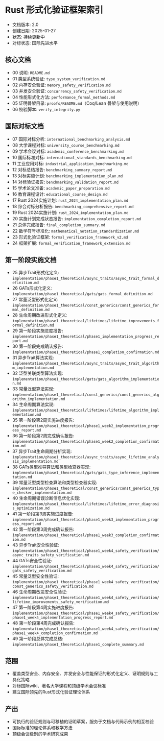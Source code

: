 # Rust 形式化验证框架索引

- 文档版本: 2.0  
- 创建日期: 2025-01-27  
- 状态: 持续更新中  
- 对标状态: 国际先进水平

## 核心文档

- 00 说明: `README.md`
- 01 类型系统验证: `type_system_verification.md`
- 02 内存安全验证: `memory_safety_verification.md`
- 03 并发安全验证: `concurrency_safety_verification.md`
- 04 性能形式化方法: `performance_formal_methods.md`
- 05 证明骨架目录: `proofs/README.md`（Coq/Lean 骨架与使用说明）
- 06 校验脚本: `verify_integrity.py`

## 国际对标文档

- 07 国际对标分析: `international_benchmarking_analysis.md`
- 08 大学课程对标: `university_course_benchmarking.md`
- 09 学术会议对标: `academic_conference_benchmarking.md`
- 10 国际标准对标: `international_standards_benchmarking.md`
- 11 工业应用对标: `industrial_application_benchmarking.md`
- 12 对标总结报告: `benchmarking_summary_report.md`
- 13 对标实施计划: `benchmarking_implementation_plan.md`
- 14 对标验证报告: `benchmarking_validation_report.md`
- 15 学术论文准备: `academic_paper_preparation.md`
- 16 教育课程设计: `educational_course_design.md`
- 17 Rust 2024实施计划: `rust_2024_implementation_plan.md`
- 18 综合对标分析报告: `benchmarking_comprehensive_report.md`
- 19 Rust 2024实施计划: `rust_2024_implementation_plan.md`
- 20 实施计划完成状态报告: `implementation_completion_report.md`
- 21 总体完成报告: `final_completion_summary.md`
- 22 数学符号标准化: `mathematical_notation_standardization.md`
- 23 形式化验证框架: `formal_verification_framework_v2.md`
- 24 框架扩展: `formal_verification_framework_extension.md`

## 第一阶段实施文档

- 25 异步Trait形式化定义: `implementation/phase1_theoretical/async_traits/async_trait_formal_definition.md`
- 26 GATs形式化定义: `implementation/phase1_theoretical/gats/gats_formal_definition.md`
- 27 常量泛型形式化定义: `implementation/phase1_theoretical/const_generics/const_generics_formal_definition.md`
- 28 生命周期改进形式化定义: `implementation/phase1_theoretical/lifetimes/lifetime_improvements_formal_definition.md`
- 29 第一阶段实施进度报告: `implementation/phase1_theoretical/phase1_implementation_progress_report.md`
- 30 第一阶段完成确认报告: `implementation/phase1_theoretical/phase1_completion_confirmation.md`
- 31 异步Trait算法实现: `implementation/phase1_theoretical/async_traits/async_trait_algorithm_implementation.md`
- 32 泛型关联类型算法实现: `implementation/phase1_theoretical/gats/gats_algorithm_implementation.md`
- 33 常量泛型算法实现: `implementation/phase1_theoretical/const_generics/const_generics_algorithm_implementation.md`
- 34 生命周期算法实现: `implementation/phase1_theoretical/lifetimes/lifetime_algorithm_implementation.md`
- 35 第一阶段第2周实施进度报告: `implementation/phase1_theoretical/phase1_week2_implementation_progress_report.md`
- 36 第一阶段第2周完成确认报告: `implementation/phase1_theoretical/phase1_week2_completion_confirmation.md`
- 37 异步Trait生命周期分析实现: `implementation/phase1_theoretical/async_traits/async_lifetime_analysis_implementation.md`
- 38 GATs类型推导算法和类型检查器实现: `implementation/phase1_theoretical/gats/gats_type_inference_implementation.md`
- 39 常量泛型类型检查算法和类型检查器实现: `implementation/phase1_theoretical/const_generics/const_generics_type_checker_implementation.md`
- 40 生命周期错误诊断信息优化实现: `implementation/phase1_theoretical/lifetimes/lifetime_error_diagnosis_optimization.md`
- 41 第一阶段第3周实施进度报告: `implementation/phase1_theoretical/phase1_week3_implementation_progress_report.md`
- 42 第一阶段第3周完成确认报告: `implementation/phase1_theoretical/phase1_week3_completion_confirmation.md`
- 43 异步Trait安全性验证: `implementation/phase1_theoretical/phase1_week4_safety_verification/async_traits_safety_verification.md`
- 44 GATs安全性验证: `implementation/phase1_theoretical/phase1_week4_safety_verification/gats_safety_verification.md`
- 45 常量泛型安全性验证: `implementation/phase1_theoretical/phase1_week4_safety_verification/const_generics_safety_verification.md`
- 46 生命周期改进安全性验证: `implementation/phase1_theoretical/phase1_week4_safety_verification/lifetime_improvements_safety_verification.md`
- 47 第一阶段第4周实施进度报告: `implementation/phase1_theoretical/phase1_week4_safety_verification/phase1_week4_implementation_progress_report.md`
- 48 第一阶段第4周完成确认报告: `implementation/phase1_theoretical/phase1_week4_safety_verification/phase1_week4_completion_confirmation.md`
- 49 第一阶段总体完成总结: `implementation/phase1_theoretical/phase1_complete_summary.md`

## 范围

- 覆盖类型安全、内存安全、并发安全与性能保证的形式化定义、证明规则与工具化策略
- 对标国际wiki、著名大学课程和顶级学术会议标准
- 建立国际领先的Rust形式化验证理论体系

## 产出

- 可执行的验证规则与可移植的证明草案，服务于文档与代码示例的相互校验
- 国际标准的理论体系和教学方法
- 顶级会议级别的学术研究成果
